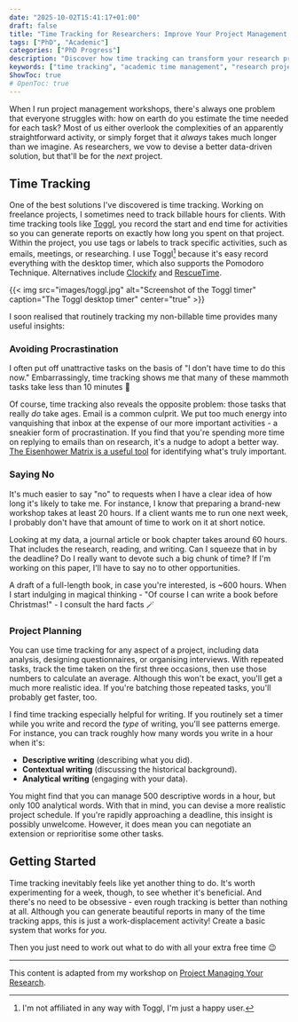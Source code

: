 ```yaml
---
date: "2025-10-02T15:41:17+01:00"
draft: false
title: "Time Tracking for Researchers: Improve Your Project Management with Data-Driven Planning"
tags: ["PhD", "Academic"]
categories: ["PhD Progress"]
description: "Discover how time tracking can transform your research project management. Learn to avoid procrastination, set realistic deadlines, and say no to overcommitment with data-driven insights. Includes practical tips for tracking writing speed and estimating academic tasks."
keywords: ["time tracking", "academic time management", "research project planning", "productivity for researchers", "estimating academic tasks", "avoiding procrastination", "project management for academics", "writing productivity", "task estimation", "toggl", "academic productivity"]
ShowToc: true
# OpenToc: true  
---
```


When I run project management workshops, there's always one problem that everyone struggles with: how on earth do you estimate the time needed for each task? Most of us either overlook the complexities of an apparently straightforward activity, or simply forget that it *always* takes much longer than we imagine. As researchers, we vow to devise a better data-driven solution, but that'll be for the *next* project.

## Time Tracking

One of the best solutions I've discovered is time tracking. Working on freelance projects, I sometimes need to track billable hours for clients. With time tracking tools like [Toggl](https://toggl.com), you record the start and end time for activities so you can generate reports on exactly how long you spent on that project. Within the project, you use tags or labels to track specific activities, such as emails, meetings, or researching. I use Toggl[^1] because it's easy record everything with the desktop timer, which also supports the Pomodoro Technique. Alternatives include [Clockify](https://clockify.me) and [RescueTime](https://rescuetime.com).

{{< img src="images/toggl.jpg" alt="Screenshot of the Toggl timer" caption="The Toggl desktop timer" center="true" >}}

I soon realised that routinely tracking my non-billable time provides many useful insights:

### Avoiding Procrastination

I often put off unattractive tasks on the basis of "I don't have time to do this now." Embarrassingly, time tracking shows me that many of these mammoth tasks take less than 10 minutes 😬

Of course, time tracking also reveals the opposite problem: those tasks that really *do* take ages. Email is a common culprit. We put too much energy into vanquishing that inbox at the expense of our more important activities - a sneakier form of procrastination. If you find that you're spending more time on replying to emails than on research, it's a nudge to adopt a better way. [The Eisenhower Matrix is a useful tool](../../workshops/resources/the-eisenhower-matrix/) for identifying what's truly important.

### Saying No

It's much easier to say "no" to requests when I have a clear idea of how long it's likely to take me. For instance, I know that preparing a brand-new workshop takes at least 20 hours. If a client wants me to run one next week, I probably don't have that amount of time to work on it at short notice.

Looking at my data, a journal article or book chapter takes around 60 hours. That includes the research, reading, and writing. Can I squeeze that in by the deadline? Do I really want to devote such a big chunk of time? If I'm working on this paper, I'll have to say no to other opportunities.

A draft of a full-length book, in case you're interested, is ~600 hours. When I start indulging in magical thinking - "Of course I can write a book before Christmas!" - I consult the hard facts 🪄

### Project Planning

You can use time tracking for any aspect of a project, including data analysis, designing questionnaires, or organising interviews. With repeated tasks, track the time taken on the first three occasions, then use those numbers to calculate an average. Although this won't be exact, you'll get a much more realistic idea. If you're batching those repeated tasks, you'll probably get faster, too.

I find time tracking especially helpful for writing. If you routinely set a timer while you write and record the _type_ of writing, you'll see patterns emerge. For instance, you can track roughly how many words you write in a hour when it's:

- **Descriptive writing** (describing what you did).
- **Contextual writing** (discussing the historical background).
- **Analytical writing** (engaging with your data).

You might find that you can manage 500 descriptive words in a hour, but only 100 analytical words. With that in mind, you can devise a more realistic project schedule. If you're rapidly approaching a deadline, this insight is possibly unwelcome. However, it does mean you can negotiate an extension or reprioritise some other tasks.

## Getting Started

Time tracking inevitably feels like yet another thing to do. It's worth experimenting for a week, though, to see whether it's beneficial. And there's no need to be obsessive - even rough tracking is better than nothing at all. Although you can generate beautiful reports in many of the time tracking apps, this is just a work-displacement activity! Create a basic system that works for *you*.

Then you just need to work out what to do with all your extra free time 😉

---

This content is adapted from my workshop on [Project Managing Your Research](../../workshops/project-managing-your-research/).

[^1]: I'm not affiliated in any way with Toggl, I'm just a happy user.
